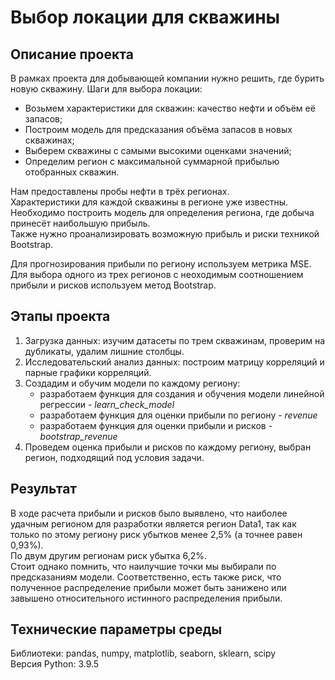 # Выбор локации для скважины

## Описание проекта
В рамках проекта для добывающей компании нужно решить, где бурить новую скважину. 
Шаги для выбора локации:
- Возьмем характеристики для скважин: качество нефти и объём её запасов;
- Построим модель для предсказания объёма запасов в новых скважинах;
- Выберем скважины с самыми высокими оценками значений;
- Определим регион с максимальной суммарной прибылью отобранных скважин.

Нам предоставлены пробы нефти в трёх регионах.
<br>Характеристики для каждой скважины в регионе уже известны.
<br>Необходимо построить модель для определения региона, где добыча принесёт наибольшую прибыль.
<br>Также нужно проанализировать возможную прибыль и риски техникой Bootstrap.

Для прогнозирования прибыли по региону используем метрика MSE.
<br>Для выбора одного из трех регионов с неоходимым соотношением прибыли и рисков используем метод Bootstrap.

## Этапы проекта
1. Загрузка данных: изучим датасеты по трем скважинам, проверим на дубликаты, удалим лишние столбцы.
2. Исследовательский анализ данных: построим матрицу корреляций и парные графики корреляций. 
3. Создадим и обучим модели по каждому региону:
    - разработаем функция для создания и обучения модели линейной регрессии - *learn_check_model*
    - разработаем функция для оценки прибыли по региону - *revenue*
    - разработаем функция для оценки прибыли и рисков - *bootstrap_revenue*
4. Проведем оценка прибыли и рисков по каждому региону, выбран регион, подходящий под условия задачи.

## Результат
В ходе расчета прибыли и рисков было выявлено, что наиболее удачным регионом для разработки является регион Data1, так как только по этому региону риск убытков менее 2,5% (а точнее равен 0,93%). 
<br>По двум другим регионам риск убытка 6,2%. 
<br>Стоит однако помнить, что наилучшие точки мы выбирали по предсказаниям модели. Соответственно, есть также риск, что полученное распределение прибыли может быть занижено или завышено относительного истинного распределения прибыли.

## Технические параметры среды
Библиотеки: pandas, numpy, matplotlib, seaborn, sklearn, scipy
<br>Версия Python: 3.9.5


